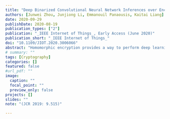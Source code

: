 ```yaml
---
title: "Deep Binarized Convolutional Neural Network Inferences over Encrypted Data"
authors: [Junwei Zhou, Junjiong Li, Emmanouil Panaousis, Kaitai Liang]
date: 2020-09-29
publishDate: 2020-08-19
publication_types: ["2"]
publication: "_IEEE Internet of Things_, Early Access (June 2020)"
publication_short: "_IEEE Internet of Things_"
doi: "10.1109/JIOT.2020.3006066"
abstract: "Homomorphic encryption provides a way to perform deep learning over encrypted data and permits the user to encrypt the data before uploading, leaving the control of data on the user side. However, operations on encrypted data based on homomorphic encryption are time-consuming, especially in a deep convolutional neural network (CNN), which incorporates a large number of layers and operations. To speed up deep learning on encrypted data, we binarized the input data and weights of CNN model, while operations including the addition and multiplication in CNN become bit-wise operations. Therefore, the homomorphic evaluation of CNN can be performed in the binary field in a highly efficient way. We also construct an efficient pooling layer by designing circuits to perform comparison operations on the ciphertext. Simulation results clearly show that the convolution operation of the proposed model is at least 6.3 times faster than that of existing schemes. Last, our model exhibits no privacy leakage associated with the data being processed."
# summary: ""
tags: [Cryptography]
categories: []
featured: false
#url_pdf: ""
image:
  caption: ""
  focal_point: ""
  preview_only: false
projects: []
slides: ""
note: "(JCR 2019: 9.515)"

---
```


